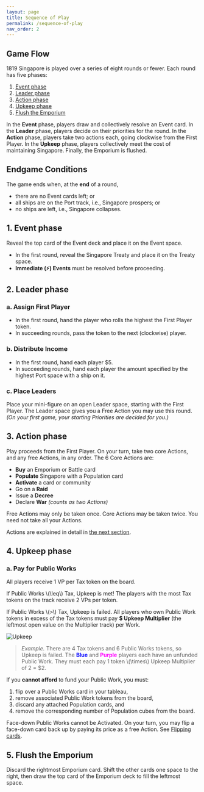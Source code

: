 ```yaml
---
layout: page
title: Sequence of Play
permalink: /sequence-of-play
nav_order: 2
---
```


## Game Flow

1819 Singapore is played over a series of eight rounds or fewer. Each round has five phases:
1. [Event phase](#1-event-phase)
2. [Leader phase](#2-leader-phase)
3. [Action phase](#3-action-phase)
4. [Upkeep phase](#4-upkeep-phase)
5. [Flush the Emporium](#5-flush-the-emporium)

In the **Event** phase, players draw and collectively resolve an Event card. In the **Leader** phase, players decide on their priorities for the round. In the **Action** phase, players take two actions each, going clockwise from the First Player. In the **Upkeep** phase, players collectively meet the cost of maintaining Singapore. Finally, the Emporium is flushed.

<!-- ---crises, global events, or shifting social mores that affect the rulers' status quo. -->

## Endgame Conditions

The game ends when, at the **end** of a round,

- there are no Event cards left; or
- all ships are on the Port track, i.e., Singapore prospers; or
- no ships are left, i.e., Singapore collapses.

## 1. Event phase

Reveal the top card of the Event deck and place it on the Event space.
- In the first round, reveal the Singapore Treaty and place it on the Treaty space.
- **Immediate (⚡)️ Events** must be resolved before proceeding.

## 2. Leader phase

### a. Assign First Player
- In the first round, hand the player who rolls the highest the First Player token.
- In succeeding rounds, pass the token to the next (clockwise) player.

### b. Distribute Income
- In the first round, hand each player $5.
- In succeeding rounds, hand each player the amount specified by the highest Port space with a ship on it.

### c. Place Leaders
Place your mini-figure on an open Leader space, starting with the First Player. The Leader space gives you a Free Action you may use this round. *(On your first game, your starting Priorities are decided for you.)*

## 3. Action phase
Play proceeds from the First Player. On your turn, take two core Actions, and any free Actions, in any order. The 6 Core Actions are:

- **Buy** an Emporium or Battle card
- **Populate** Singapore with a Population card
- **Activate** a card or community
- Go on a **Raid**
- Issue a **Decree**
- Declare **War** *(counts as two Actions)*

Free Actions may only be taken once. Core Actions may be taken twice. You need not take all your Actions.

Actions are explained in detail in [the next section](/actions).

<!-- *3-player game: the solo player takes 3 actions per turn.* -->

## 4. Upkeep phase

### a. Pay for Public Works
All players receive 1 VP per Tax token on the board.

If Public Works \\(\leq\\) Tax, Upkeep is met! The players with the most Tax tokens on the track receive 2 VPs per token.

If Public Works \\(\>\\) Tax, Upkeep is failed. All players who own Public Work tokens in excess of the Tax tokens must pay **$ Upkeep Multiplier** (the leftmost open value on the Multiplier track) per Work.

![Upkeep](https://www.dropbox.com/s/vb5yzneuhhzz90v/upkeep_example.png?dl=1)

> *Example.* There are 4 Tax tokens and 6 Public Works tokens, so Upkeep is failed. The <span style="color:blue"><strong>Blue</strong></span> and <span style="color:magenta"><strong>Purple</strong></span> players each have an unfunded Public Work. They must each pay 1 token \\(\times\\) Upkeep Multiplier of 2 = $2.

If you **cannot afford** to fund your Public Work, you must:
1. flip over a Public Works card in your tableau,
2. remove associated Public Work tokens from the board,
3. discard any attached Population cards, and
4. remove the corresponding number of Population cubes from the board.

Face-down Public Works cannot be Activated. On your turn, you may flip a face-down card back up by paying its price as a free Action. See [Flipping cards](/concepts#flipping-cards).

## 5. Flush the Emporium
Discard the rightmost Emporium card. Shift the other cards one space to the right, then draw the top card of the Emporium deck to fill the leftmost space.